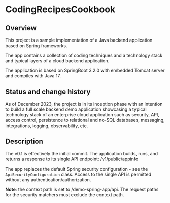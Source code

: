 # CodingRecipesCookbook
## Overview
This project is a sample implementation of a Java backend application based on Spring frameworks.

The app contains a collection of coding techniques and a technology stack and typical layers of a cloud backend application.

The application is based on SpringBoot 3.2.0 with embedded Tomcat server and compiles with Java 17.

## Status and change history
As of December 2023, the project is in its inception phase with an intention to build a full scale backend 
demo application showcasing a typical technology stack of an enterprise cloud application such as security, API, 
access control, persistence to relational and no-SQL databases, messaging, integrations, logging, observability, etc.

## Description
The v0.1 is effectively the initial commit. The application builds, runs, and returns a response to its single API endpoint: /v1/public/appinfo

The app replaces the default Spring security configuration - see the `ApiSecurityConfiguration` class.
Access to the single API is permitted without any authentication/authorization.

**Note**: the context path is set to /demo-spring-app/api. The request paths for the security matchers must exclude the context path.


